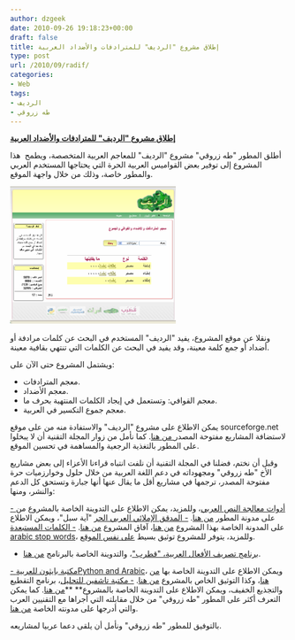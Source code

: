```yaml
---
author: dzgeek
date: 2010-09-26 19:18:23+00:00
draft: false
title: إطلاق مشروع "الرديف" للمترادفات والأضداد العربية
type: post
url: /2010/09/radif/
categories:
- Web
tags:
- الرديف
- طه زروقي
---
```


**[إطلاق مشروع "الرديف" للمترادفات والأضداد العربية](https://www.it-scoop.com/2010/09/radif/)**




أطلق المطور "طه زروقي" مشروع "الرديف" للمعاجم العربية المتخصصة، ويطمح  هذا المشروع إلى توفير بعض القواميس العربية الحرة التي يحتاجها المستخدم العربي والمطور خاصة، وذلك من خلال واجهة الموقع.




[![](radif-small.png?w=300&h=247)
](https://www.it-scoop.com/2010/09/radif/)


ونقلا عن موقع المشروع، يفيد "الرديف" المستخدم في البحث عن كلمات  مرادفة أو أضداد  			   أو جمع كلمة معينة، وقد يفيد في البحث عن الكلمات التي تنتهي بقافية معينة.

ويشتمل المشروع حتى الآن على:

- معجم المترادفات.
- معجم الأضداد.
- معجم القوافي: وتستعمل في إيجاد الكلمات المنتهية بحرف ما.
- معجم جموع التكسير في العربية.

يمكن الاطلاع على مشروع "الرديف" والاستفادة منه من على موقع sourceforge.net لاستضافة المشاريع مفتوحة المصدر[ من هنا](http://radif.sourceforge.net).
كما نأمل من زوار المجلة التقنية أن لا يبخلوا على المطور بالتغذية الرجعية والمساهمة في تحسين الموقع.



وقبل أن نختم، فضلنا في المجلة التقنية أن نلفت انتباه قراءنا الأعزاء إلى بعض مشاريع الأخ "طه زروقي" ومجهوداته في دعم اللغة العربية من خلال حلول وخوارزميات حرة مفتوحة المصدر، ترجمها في مشاريع أقل ما يقال عنها أنها جبارة وتستحق كل الدعم والنشر، ومنها:

[- أدوات معالجة النص العربي](http://adawaty.appspot.com/)، وللمزيد، يمكن الاطلاع على التدوينة الخاصة بالمشروع من على مدونة المطور [من هنا](http://tahadz.wordpress.com/2010/03/07/adawat/).
[- المدقق الإملائي العربي الحر](http://ayaspell.sf.net/) "آية سبل"، ويمكن الاطلاع على المدونة الخاصة بهذا المشروع [من هنا](http://ayaspell.blogspot.com/)، آفاق المشروع [من هنا](http://tahadz.wordpress.com/2010/05/09/ayaspell/).
[- الكلمات المستبعدة arabic stop words](http://arabicstopwords.sf.net/)، وللمزيد، يتوفر للمشروع توثيق بسيط [على نفس الموقع](http://arabicstopwords.sourceforge.net/?content=doc).

- [برنامج تصريف الأفعال العربية، "قطرب"](http://qutrub.arabeyes.org/)، والتدوينة الخاصة بالبرنامج [من هنا](http://tahadz.wordpress.com/2009/12/19/%D9%82%D8%B7%D8%B1%D8%A8-%D8%A8%D8%B1%D9%86%D8%A7%D9%85%D8%AC-%D9%84%D8%AA%D8%B5%D8%B1%D9%8A%D9%81-%D8%A3%D9%81%D8%B9%D8%A7%D9%84-%D8%A7%D9%84%D9%84%D8%BA%D8%A9-%D8%A7%D9%84%D8%B9%D8%B1%D8%A8%D9%8A/).

[- مكتبة بايثون للعربيةPython and Arabic](http://pypi.python.org/pypi/PyArabic/)، ويمكن الاطلاع على التدوينة الخاصة بها [من هنا](http://tahadz.wordpress.com/2010/03/07/%D9%85%D9%83%D8%AA%D8%A8%D8%A9-%D8%A8%D8%A7%D9%8A%D8%AB%D9%88%D9%86-%D9%84%D9%84%D8%B9%D8%B1%D8%A8%D9%8A%D8%A9/)، وكذا التوثيق الخاص بالمشروع [من هنا](http://packages.python.org/PyArabic).
[- مكتبة تاشفين للتحليل](http://pypi.python.org/pypi/Tashaphyne/)، برنامج التقطيع والتجذيع الخفيف، ويمكن الاطلاع على التدوينة الخاصة بالمشروع** **[من هنا](http://tahadz.wordpress.com/2010/03/07/%D8%A5%D8%B7%D9%84%D8%A7%D9%82-%D9%85%D8%B4%D8%B1%D9%88%D8%B9-%D8%AA%D8%A7%D8%B4%D9%81%D9%8A%D9%86/).
كما يمكن التعرف أكثر على المطور "طه زروقي" من خلال مقابلته التي أجراها مع التقنيين العرب والتي أدرجها على مدونته الخاصة [من هنا](http://tahadz.wordpress.com/2010/03/11/interv/).

بالتوفيق للمطور "طه زروقي" ونأمل أن يلقى دعما عربيا لمشاريعه.
